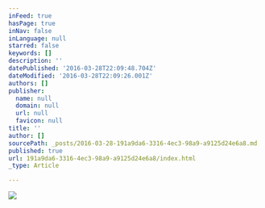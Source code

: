```yaml
---
inFeed: true
hasPage: true
inNav: false
inLanguage: null
starred: false
keywords: []
description: ''
datePublished: '2016-03-28T22:09:48.704Z'
dateModified: '2016-03-28T22:09:26.001Z'
authors: []
publisher:
  name: null
  domain: null
  url: null
  favicon: null
title: ''
author: []
sourcePath: _posts/2016-03-28-191a9da6-3316-4ec3-98a9-a9125d24e6a8.md
published: true
url: 191a9da6-3316-4ec3-98a9-a9125d24e6a8/index.html
_type: Article

---
```

![](https://the-grid-user-content.s3-us-west-2.amazonaws.com/36623a46-ab54-4953-b463-710a1067dbab.jpg)